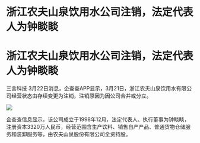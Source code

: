 # 浙江农夫山泉饮用水公司注销，法定代表人为钟睒睒

# 浙江农夫山泉饮用水公司注销，法定代表人为钟睒睒

三言科技 3月22日消息，企查查APP显示，3月21日，浙江农夫山泉饮用水有限公司经营状态由存续变更为注销，注销原因为因公司合并或分立。

![](https://inews.gtimg.com/om_bt/OozCfVoE1cDYxbeWgJmjcBLJE2cmvT4Mau2DBWvO9-7lMAA/1000)

企查查信息显示，该公司成立于1998年12月，法定代表人、执行董事为钟睒睒，注册资本3320万人民币，经营范围含生产饮料、销售自产产品、普通货物仓储服务和装卸服务等，由农夫山泉股份有限公司全资持股。

